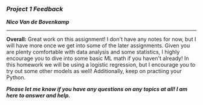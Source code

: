 ### ***Project 1 Feedback***

***Nico Van de Bovenkamp***

***

**Overall:**
Great work on this assignment! I don't have any notes for now, but I will have more once we get into some of the later assignments. Given you are plenty comfortable with data analysis and some statistics, I highly encourage you to dive into some basic ML math if you haven't already! In this homework we will be using a logistic regression, but I encourage you to try out some other models as well! Additionally, keep on practiing your Python.

***Please let me know if you have any questions on any topics at all! I am here to answer and help.***
